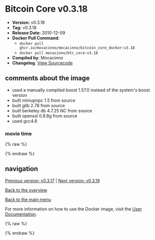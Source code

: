 # Bitcoin Core v0.3.18

- **Version:** v0.3.18
- **Tag:** v0.3.18
- **Release Date:** 2010-12-09
- **Docker Pull Command**:
  - `docker pull ghcr.io/mocacinno/mocacinno/bitcoin_core_docker:v3.18`
  - `docker pull mocacinno/btc_core:v3.18`
- **Compiled by**: Mocacinno
- **Changelog**: [View Sourcecode](https://github.com/bitcoin/bitcoin/tree/v0.3.18)

## comments about the image

- used a manually compiled boost 1.57.0 instead of the system's boost version
- built miniupnpc 1.5 from source
- built glib 2.78 from source
- built berkeley db 4.7.25 NC from source
- built openssl 0.9.8g from source
- used gcc4.8

### movie time

{% raw %}
<link rel="stylesheet" href="https://mocacinno.com/asciinema-player.css">
   <div id="fullnode"></div>
   <script src="https://mocacinno.com/asciinema-player.min.js"></script>
   <script>
      AsciinemaPlayer.create('./casts/v0.3.18.cast', document.getElementById('fullnode'));
   </script>
{% endraw %}

## navigation

[Previous version: v0.3.17](./v3.17.md) | [Next version: v0.3.19](./v3.19.md)

[Back to the overview](./Readme.md)

[Back to the main menu](../Readme.md)

For more information on how to use the Docker image, visit the [User Documentation](../userdocs/Readme.md).

<!-- Google tag (gtag.js) -->
{% raw %}
<script async src="https://www.googletagmanager.com/gtag/js?id=G-BPC6NC6FF9"></script>
<script>
  window.dataLayer = window.dataLayer || [];
  function gtag(){dataLayer.push(arguments);}
  gtag('js', new Date());
  gtag('config', 'G-BPC6NC6FF9');
</script>
{% endraw %}
